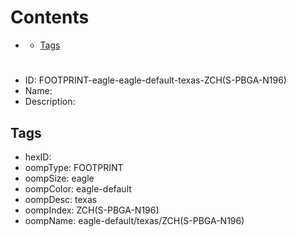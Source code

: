 



Contents
========

* [](#)
	* [Tags](#tags)

# 

- ID: FOOTPRINT-eagle-eagle-default-texas-ZCH(S-PBGA-N196)
- Name: 
- Description: 

## Tags

- hexID: 
- oompType: FOOTPRINT
- oompSize: eagle
- oompColor: eagle-default
- oompDesc: texas
- oompIndex: ZCH(S-PBGA-N196)
- oompName: eagle-default/texas/ZCH(S-PBGA-N196)
